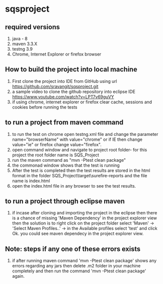 # sqsproject

## required versions 

1. java - 8
2. maven 3.3.X
3. testng 3.9
4. Chrome, Internet Explorer or firefox browser

## How to build the project into local machine

1. First clone the project into IDE from GitHub using url https://github.com/sravangit/sqsproject.git
2. a sample video to clone the github repository into eclipse IDE https://www.youtube.com/watch?v=LPT7v69guVY
3. if using chrome, internet explorer or firefox clear cache, sessions and cookies before running the tests

## to run a project from maven command
1. to run the test on chrome open testng.xml file and change the parameter name="browserName" with value="chrome" or if IE then change value="ie" or firefox change value="firefox".
2. open command window and navigate to project root folder- for this project the root folder name is SQS_Project
3. run the maven command as "mvn -Ptest clean package"
4. the commonad window shows that the test is running
5. After the test is completed then the test results are stored in the html format in the folder SQS_Project\target\surefire-reports and the file name is index.html 
6. open the index.html file in any browser to see the test results.

## to run a project through eclipse maven
1. if incase after cloning and importing the project in the eclipse then there is a chance of missing 'Maven Dependency' in the project explorer view then the solution is to right click on the project folder select 'Maven' -> 'Select Maven Profiles..' -> in the Available profiles select 'test' and click Ok. you could see maven dependecy in the project explorer view.


## Note: steps if any one of these errors exists
1. if after running maven command 'mvn -Ptest clean package' shows any errors regarding any jars then delete .m2 folder in your machine completely and then run the command 'mvn -Ptest clean package' again.



